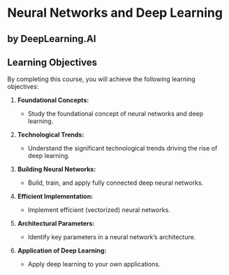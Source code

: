 # Neural Networks and Deep Learning

## by DeepLearning.AI

## Learning Objectives

By completing this course, you will achieve the following learning objectives:

1. **Foundational Concepts:**
   - Study the foundational concept of neural networks and deep learning.

2. **Technological Trends:**
   - Understand the significant technological trends driving the rise of deep learning.

3. **Building Neural Networks:**
   - Build, train, and apply fully connected deep neural networks.

4. **Efficient Implementation:**
   - Implement efficient (vectorized) neural networks.

5. **Architectural Parameters:**
   - Identify key parameters in a neural network’s architecture.

6. **Application of Deep Learning:**
   - Apply deep learning to your own applications.

